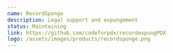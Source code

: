 ```yaml
---
name: RecordSponge
description: Legal support and expungement
status: Maintaining
link: https://github.com/codeforpdx/recordexpungPDX
logo: /assets/images/products/recordsponge.png
---
```



<!-- ORIGINAL CODE -->
<!-- ---
name: RecordSponge
problem: For many folks who have had run-ins with the criminal justice system, punishment doesn't end with the end of their sentence. Well past the period of incarceration, a criminal conviction can follow a person around for the rest of their life, preventing them from accessing housing, employment, and services which might otherwise help them integrate back into society.
proposal: Create a form and decision tree to help expungement providers at the Multnomah County Public Defender's office quickly determine which items on an applicant's record are eligible for expungement.
status: Completed
---

